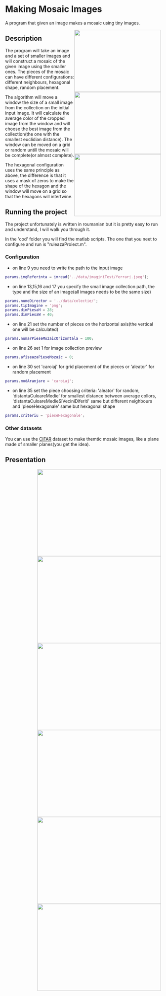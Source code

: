 # Making Mosaic Images
A program that given an image makes a mosaic using tiny images.

<p align="center">
<img src="https://i.imgur.com/eT3uNpD.jpg" width="280" height="200" style="float: right;">
<img src="https://i.imgur.com/tgncO5D.jpg?1" width="280" height="200" style="float: right;">
<img src="https://i.imgur.com/lME7nRJ.jpg?1" width="280" height="200" style="float: right;">
</p>

## Description
The program will take an image and a set of smaller images and will construct a mosaic of the given image using the smaller ones. The pieces of the mosaic can have different configurations: different neighbours, hexagonal shape, random placement.

The algorithm will move a window the size of a small image from the collection on the initial input image. It will calculate the average color of the cropped image from the window and will choose the best image from the collection(the one with the smallest euclidian distance). The window can be moved on a grid or random untill the mosaic will be complete(or almost complete).

The hexagonal configuration uses the same principle as above, the difference is that it uses a mask of zeros to make the shape of the hexagon and the window will move on a grid so that the hexagons will intertwine. 

## Running the project
The project unfortunately is written in roumanian but it is pretty easy to run and understand, I will walk you through it.

In the 'cod' folder you will find the matlab scripts. The one that you neet to configure and run is "ruleazaProiect.m".

### Configuration
* on line 9 you need to write the path to the input image
```Matlab
params.imgReferinta = imread('../data/imaginiTest/ferrari.jpeg');
```

* on line 13,15,16 and 17 you specify the small image collection path, the type and the size of an image(all images needs to be the same size)
```Matlab
params.numeDirector = '../data/colectie/';
params.tipImagine = 'png';
params.dimPiesaH = 28;
params.dimPiesaW = 40;
```
* on line 21 set the number of pieces on the horizontal axis(the vertical one will be calculated)
```Matlab
params.numarPieseMozaicOrizontala = 100;
```

* on line 26 set 1 for image collection preview
```Matlab
params.afiseazaPieseMozaic = 0;
```

* on line 30 set 'caroiaj' for grid placement of the pieces or 'aleator' for random placement
```Matlab
params.modAranjare = 'caroiaj';
```

* on line 35 set the piece choosing criteria: 'aleator' for random, 'distantaCuloareMedie' for smallest distance between average collors, 'distantaCuloareMedieSiVeciniDiferiti' same but different neighbours and 'pieseHexagonale' same but hexagonal shape
```Matlab
params.criteriu = 'pieseHexagonale';
```
### Other datasets
You can use the [CIFAR](https://www.cs.toronto.edu/~kriz/cifar.html) dataset to make themtic mosaic images, like a plane made of smaller planes(you get the idea).

## Presentation

<p align="center">
<img src="https://i.imgur.com/lz0YaMy.jpg" width="400" height="280" style="float: right;">
<img src="https://i.imgur.com/S4IBo5v.jpg?1" width="400" height="280" style="float: right;">
<img src="https://i.imgur.com/sSPGEgV.jpg" width="400" height="280" style="float: right;">
<img src="https://i.imgur.com/xZw8BEK.jpg?1" width="400" height="280" style="float: right;">
<img src="https://i.imgur.com/A8Zlfld.jpg" width="400" height="280" style="float: right;">
<img src="https://i.imgur.com/1p2gbWX.jpg" width="400" height="280" style="float: right;">
</p>
